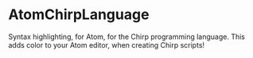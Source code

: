 # AtomChirpLanguage
Syntax highlighting, for Atom, for the Chirp programming language. This adds color to your Atom editor, when creating Chirp scripts!

